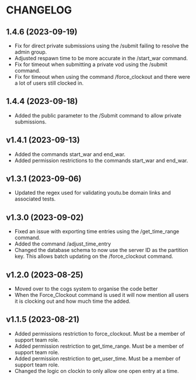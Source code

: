 # CHANGELOG

## 1.4.6 (2023-09-19)

* Fix for direct private submissions using the /submit failing to resolve the admin group.
* Adjusted respawn time to be more accurate in the /start_war command.
* Fix for timeout when submitting a private vod using the /submit command.
* Fix for timeout when using the command /force_clockout and there were a lot of users still clocked in.

## 1.4.4 (2023-09-18)

* Added the public parameter to the /Submit command to allow private submissions.

## v1.4.1 (2023-09-13)

* Added the commands start_war and end_war.
* Added permission restrictions to the commands start_war and end_war.

## v1.3.1 (2023-09-06)

* Updated the regex used for validating youtu.be domain links and associated tests.

## v1.3.0 (2023-09-02)

* Fixed an issue with exporting time entries using the /get_time_range command.
* Added the command /adjust_time_entry
* Changed the database schema to now use the server ID as the partition key. This allows batch updating on the /force_clockout command.

## v1.2.0 (2023-08-25)

* Moved over to the cogs system to organise the code better
* When the Force_Clockout command is used it will now mention all users it is clocking out and how much time the added.

## v1.1.5 (2023-08-21)

* Added permissions restriction to force_clockout. Must be a member of support team role.
* Added permission restriction to get_time_range. Must be a member of support team role.
* Added permission restriction to get_user_time. Must be a member of support team role.
* Changed the logic on clockin to only allow one open entry at a time.
